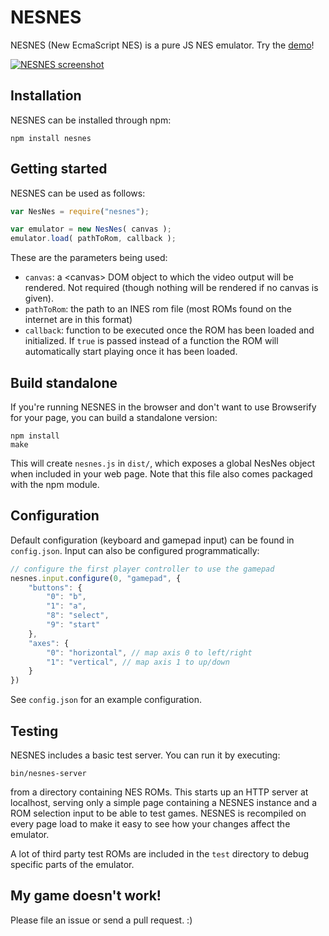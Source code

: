 # NESNES

NESNES (New EcmaScript NES) is a pure JS NES emulator. Try the [demo](http://koen.kivits.com/nesnes)!

[![NESNES screenshot](http://koen.kivits.com/nesnes/screenshot.png)](http://koen.kivits.com/nesnes)

## Installation

NESNES can be installed through npm:

```
npm install nesnes
```

## Getting started

NESNES can be used as follows:

```js
var NesNes = require("nesnes");

var emulator = new NesNes( canvas );
emulator.load( pathToRom, callback );
```

These are the parameters being used:
   * ``canvas``: a &lt;canvas&gt; DOM object to which the video output will be rendered. Not required (though nothing will be rendered if no canvas is given).
   * ``pathToRom``: the path to an INES rom file (most ROMs found on the internet are in this format)
   * ``callback``: function to be executed once the ROM has been loaded and initialized. If ``true`` is passed instead of a function the ROM will automatically start playing once it has been loaded.

## Build standalone

If you're running NESNES in the browser and don't want to use Browserify for your page, you can build a standalone version:

```
npm install
make
```

This will create ``nesnes.js`` in ``dist/``, which exposes a global NesNes object when included in your web page. Note that this file also comes packaged with the npm module.

## Configuration

Default configuration (keyboard and gamepad input) can be found in ``config.json``. Input can also be configured programmatically:

```js
// configure the first player controller to use the gamepad
nesnes.input.configure(0, "gamepad", {
	"buttons": {
		"0": "b",
		"1": "a",
		"8": "select",
		"9": "start"
	},
	"axes": {
		"0": "horizontal", // map axis 0 to left/right
		"1": "vertical", // map axis 1 to up/down
	}
})
```

See ``config.json`` for an example configuration.

## Testing

NESNES includes a basic test server. You can run it by executing:

```
bin/nesnes-server
```

from a directory containing NES ROMs. This starts up an HTTP server at localhost, serving only a simple page containing a NESNES instance and a ROM selection input to be able to test games. NESNES is recompiled on every page load to make it easy to see how your changes affect the emulator.

A lot of third party test ROMs are included in the ``test`` directory to debug specific parts of the emulator.

## My game doesn't work!

Please file an issue or send a pull request. :)

